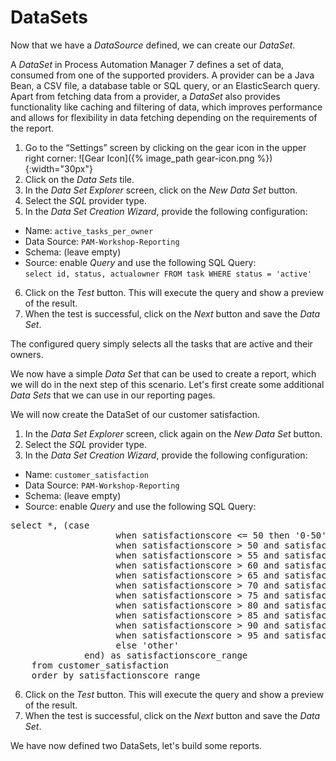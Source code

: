 # DataSets

Now that we have a *DataSource* defined, we can create our *DataSet*.

A *DataSet* in Process Automation Manager 7 defines a set of data, consumed from one of the supported providers. A provider can be a Java Bean, a CSV file, a database table or SQL query, or an ElasticSearch query. Apart from fetching data from a provider, a *DataSet* also provides functionality like caching and filtering of data, which improves performance and allows for flexibility in data fetching depending on the requirements of the report.

1. Go to the “Settings” screen by clicking on the gear icon in the upper right corner: ![Gear Icon]({% image_path gear-icon.png %}){:width="30px"}
2. Click on the *Data Sets* tile.
3. In the *Data Set Explorer* screen, click on the *New Data Set* button.
4. Select the *SQL* provider type.
5. In the *Data Set Creation Wizard*, provide the following configuration:  
  * Name: `active_tasks_per_owner`  
  * Data Source: `PAM-Workshop-Reporting`  
  * Schema: (leave empty)  
  * Source: enable *Query* and use the following SQL Query:  
    `select id, status, actualowner FROM task WHERE status = 'active'`  
6. Click on the *Test* button. This will execute the query and show a preview of the result.
7. When the test is successful, click on the *Next* button and save the *Data Set*.

The configured query simply selects all the tasks that are active and their owners.

We now have a simple *Data Set* that can be used to create a report, which we will do in the next step of this scenario. Let's first create some additional *Data Sets* that we can use in our reporting pages.

We will now create the DataSet of our customer satisfaction.

1. In the *Data Set Explorer* screen, click again on the *New Data Set* button.
2. Select the *SQL* provider type.
3. In the *Data Set Creation Wizard*, provide the following configuration:  
  * Name: `customer_satisfaction`  
  * Data Source: `PAM-Workshop-Reporting`  
  * Schema: (leave empty)  
  * Source: enable *Query* and use the following SQL Query:  
<pre class="file" data-target="clipboard">
select *, (case
                    when satisfactionscore <= 50 then '0-50'        
                    when satisfactionscore > 50 and satisfactionscore <= 55 then '50-55'
                    when satisfactionscore > 55 and satisfactionscore <= 60 then '55-60'
                    when satisfactionscore > 60 and satisfactionscore <= 65 then '60-65'
                    when satisfactionscore > 65 and satisfactionscore <= 70 then '65-70'
                    when satisfactionscore > 70 and satisfactionscore <= 75 then '70-75'
                    when satisfactionscore > 75 and satisfactionscore <= 80 then '75-80'
                    when satisfactionscore > 80 and satisfactionscore <= 85 then '80-85'
                    when satisfactionscore > 85 and satisfactionscore <= 90 then '85-90'
                    when satisfactionscore > 90 and satisfactionscore <= 95 then '90-95'
                    when satisfactionscore > 95 and satisfactionscore <= 100 then '95-100'
                    else 'other'
              end) as satisfactionscore_range
    from customer_satisfaction
    order by satisfactionscore_range
</pre>
6. Click on the *Test* button. This will execute the query and show a preview of the result.
7. When the test is successful, click on the *Next* button and save the *Data Set*.

We have now defined two DataSets, let's build some reports.
